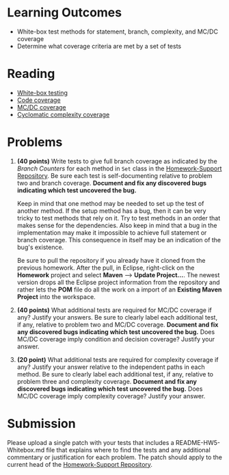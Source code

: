 # Learning Outcomes

  * White-box test methods for statement, branch, complexity, and MC/DC coverage
  * Determine what coverage criteria are met by a set of tests

# Reading

  * [White-box testing](https://en.wikipedia.org/wiki/White-box_testing)
  * [Code coverage](https://en.wikipedia.org/wiki/Code_coverage)
  * [MC/DC coverage](https://en.wikipedia.org/wiki/Modified_condition/decision_coverage)
  * [Cyclomatic complexity coverage](https://en.wikipedia.org/wiki/Cyclomatic_complexity)
  
# Problems

1. **(40 points)** Write tests to give full branch coverage as indicated by the *Branch Counters* for each method in `Set` class in the [Homework-Support Repository](https://bitbucket.org/byucs329/homework-support/src/master/). Be sure each test is self-documenting relative to problem two and branch coverage. **Document and fix any discovered bugs indicating which test uncovered the bug.**

    
    Keep in mind that one method may be needed to set up the test of another method. If the setup method has a bug, then it can be very tricky to test methods that rely on it. Try to test methods in an order that makes sense for the dependencies. Also keep in mind that a bug in the implementation may make it impossible to achieve full statement or branch coverage. This consequence in itself may be an indication of the bug's existence. 

    
    Be sure to pull the repository if you already have it cloned from the previous homework. After the pull, in Eclipse, right-click on the **Homework** project and select **Maven** --> **Update Project...**. The newest version drops all the Eclipse project information from the repository and rather lets the **POM** file do all the work on a import of an **Existing Maven Project** into the workspace.

2. **(40 points)** What additional tests are required for MC/DC coverage if any? Justify your answers. Be sure to clearly label each additional test, if any, relative to problem two and MC/DC coverage. **Document and fix any discovered bugs indicating which test uncovered the bug.** Does MC/DC coverage imply condition and decision coverage? Justify your answer.

3. **(20 point)** What additional tests are required for complexity coverage if any? Justify your answer relative to the independent paths in each method. Be sure to clearly label each additional test, if any, relative to problem three and complexity coverage. **Document and fix any discovered bugs indicating which test uncovered the bug.** Does MC/DC coverage imply complexity coverage? Justify your answer.

# Submission

Please upload a single patch with your tests that includes a README-HW5-Whitebox.md file that explains where to find the tests and any additional commentary or justification for each problem. The patch should apply to the current head of the  [Homework-Support Repository](https://bitbucket.org/byucs329/homework-support/src/master/). 

